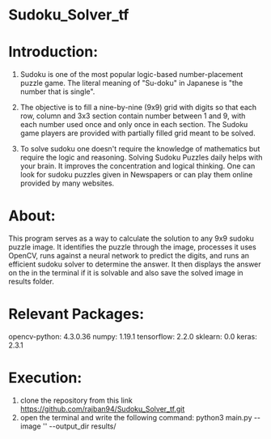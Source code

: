 # Sudoku_Solver_tf

# Introduction:
1. Sudoku is one of the most popular logic-based number-placement puzzle game. The literal meaning of "Su-doku" in Japanese is "the number that is single".

2. The objective is to fill a nine-by-nine (9x9) grid with digits so that each row, column and 3x3 section contain number between 1 and 9, with each number used once and only once in each section. The Sudoku game players are provided with partially filled grid meant to be solved.

3. To solve sudoku one doesn't require the knowledge of mathematics but require the logic and reasoning. Solving Sudoku Puzzles daily helps with your brain. It improves the concentration and logical thinking. One can look for sudoku puzzles given in Newspapers or can play them online provided by many websites.

# About:
This program serves as a way to calculate the solution to any 9x9 sudoku puzzle image. It identifies the puzzle through the image, processes it uses OpenCV, runs against a neural network to predict the digits, and runs an efficient sudoku solver to determine the answer. It then displays the answer on the in the terminal if it is solvable and also save the solved image in results folder.

# Relevant Packages:
opencv-python: 4.3.0.36
numpy: 1.19.1
tensorflow: 2.2.0
sklearn: 0.0
keras: 2.3.1

# Execution:
1. clone the repository from this link https://github.com/rajban94/Sudoku_Solver_tf.git
2. open the terminal and write the following command:
     python3 main.py --image '<path of the image>' --output_dir results/
